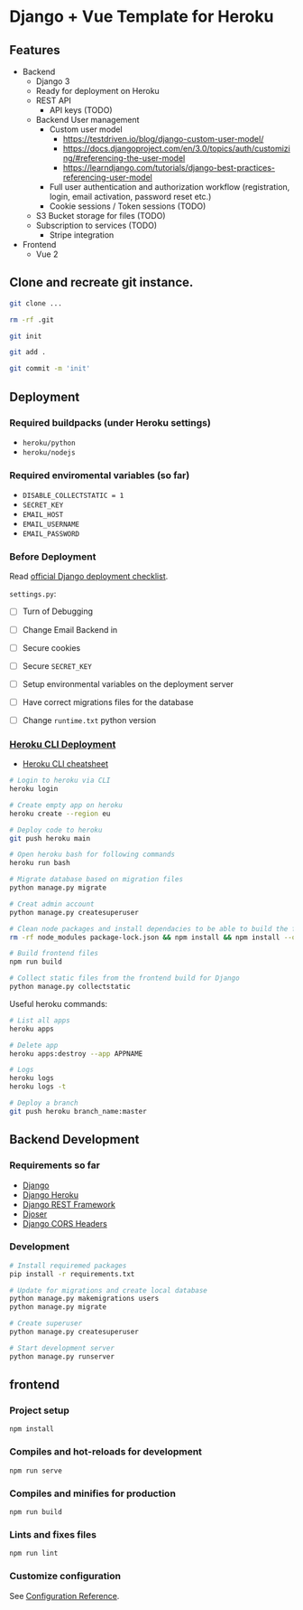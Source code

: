 # Django + Vue Template for Heroku

## Features

* Backend
  * Django 3
  * Ready for deployment on Heroku
  * REST API
    * API keys (TODO)
  * Backend User management
    * Custom user model
      * https://testdriven.io/blog/django-custom-user-model/
      * https://docs.djangoproject.com/en/3.0/topics/auth/customizing/#referencing-the-user-model
      * https://learndjango.com/tutorials/django-best-practices-referencing-user-model
    * Full user authentication and authorization workflow (registration, login, email activation, password reset etc.)
    * Cookie sessions / Token sessions (TODO)
  * S3 Bucket storage for files (TODO)
  * Subscription to services (TODO)
    * Stripe integration
* Frontend
  * Vue 2

## Clone and recreate git instance.

```bash
git clone ...

rm -rf .git

git init

git add .

git commit -m 'init'
```

## Deployment

### Required buildpacks (under Heroku settings)

* `heroku/python`
* `heroku/nodejs`

### Required enviromental variables (so far)

* `DISABLE_COLLECTSTATIC = 1`
* `SECRET_KEY`
* `EMAIL_HOST`
* `EMAIL_USERNAME`
* `EMAIL_PASSWORD`

### Before Deployment

Read [official Django deployment checklist](https://docs.djangoproject.com/en/3.1/howto/deployment/checklist/).

`settings.py`:
- [ ] Turn of Debugging
- [ ] Change Email Backend in 
- [ ] Secure cookies
- [ ] Secure `SECRET_KEY` 
- [ ] Setup environmental variables on the deployment server
- [ ] Have correct migrations files for the database

- [ ] Change `runtime.txt` python version


### [Heroku CLI Deployment](https://devcenter.heroku.com/articles/getting-started-with-python)

* [Heroku CLI cheatsheet](https://devhints.io/heroku)

```bash
# Login to heroku via CLI
heroku login

# Create empty app on heroku
heroku create --region eu

# Deploy code to heroku
git push heroku main

# Open heroku bash for following commands
heroku run bash

# Migrate database based on migration files
python manage.py migrate

# Creat admin account
python manage.py createsuperuser

# Clean node packages and install dependacies to be able to build the frontend
rm -rf node_modules package-lock.json && npm install && npm install --only=dev

# Build frontend files
npm run build

# Collect static files from the frontend build for Django
python manage.py collectstatic
```

Useful heroku commands:

```bash
# List all apps
heroku apps

# Delete app
heroku apps:destroy --app APPNAME

# Logs
heroku logs
heroku logs -t

# Deploy a branch
git push heroku branch_name:master
```

## Backend Development

### Requirements so far

* [Django](https://www.djangoproject.com/)
* [Django Heroku](https://devcenter.heroku.com/articles/django-app-configuration)
* [Django REST Framework](https://www.google.com)
* [Djoser](https://djoser.readthedocs.io/en/latest/getting_started.html)
* [Django CORS Headers](https://pypi.org/project/django-cors-headers/)


### Development

```bash
# Install requiremed packages
pip install -r requirements.txt

# Update for migrations and create local database
python manage.py makemigrations users
python manage.py migrate

# Create superuser
python manage.py createsuperuser

# Start development server
python manage.py runserver
```


## frontend

### Project setup
```
npm install
```

### Compiles and hot-reloads for development
```
npm run serve
```

### Compiles and minifies for production
```
npm run build
```

### Lints and fixes files
```
npm run lint
```

### Customize configuration
See [Configuration Reference](https://cli.vuejs.org/config/).
